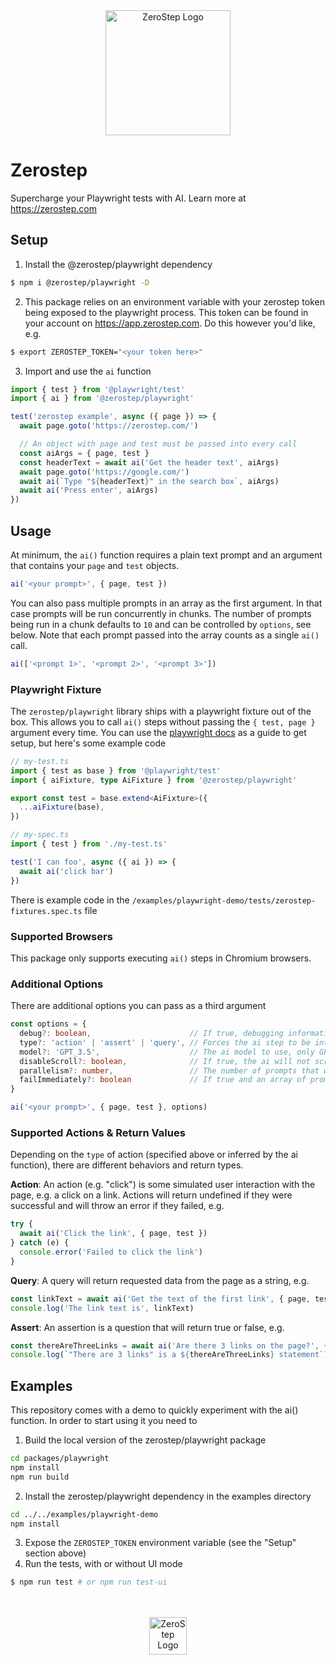 <div align="center">
  <picture>
    <source
      srcset="https://github.com/zerostep-ai/zerostep/assets/1895887/4bb7ea13-100d-4fdd-84a6-657751bd2197"
      media="(prefers-color-scheme: dark)"
      height="200" width="200"
    />
    <img
      src="https://github.com/zerostep-ai/zerostep/assets/1895887/7de0b6bd-eed9-4977-b25e-495ecaf197c7"
      alt="ZeroStep Logo"
      height="200" width="200"
    />
  </picture>
</div>

# Zerostep

Supercharge your Playwright tests with AI. Learn more at https://zerostep.com

## Setup

1. Install the @zerostep/playwright dependency
```sh
$ npm i @zerostep/playwright -D
```

2. This package relies on an environment variable with your zerostep token being exposed to
   the playwright process. This token can be found in your account on
   https://app.zerostep.com. Do this however you'd like, e.g.
```sh
$ export ZEROSTEP_TOKEN="<your token here>"
```

3. Import and use the `ai` function
```ts
import { test } from '@playwright/test'
import { ai } from '@zerostep/playwright'

test('zerostep example', async ({ page }) => {
  await page.goto('https://zerostep.com/')

  // An object with page and test must be passed into every call
  const aiArgs = { page, test }
  const headerText = await ai('Get the header text', aiArgs)
  await page.goto('https://google.com/')
  await ai(`Type "${headerText}" in the search box`, aiArgs)
  await ai('Press enter', aiArgs)
})
```

## Usage

At minimum, the `ai()` function requires a plain text prompt and an argument that contains your
`page` and `test` objects.

```ts
ai('<your prompt>', { page, test })
```

You can also pass multiple prompts in an array as the first argument. In that
case prompts will be run concurrently in chunks. The number of prompts being run
in a chunk defaults to `10` and can be controlled by `options`, see below. Note
that each prompt passed into the array counts as a single `ai()` call.

```ts
ai(['<prompt 1>', '<prompt 2>', '<prompt 3>'])
```

### Playwright Fixture

The `zerostep/playwright` library ships with a playwright fixture out of the box. This allows
you to call `ai()` steps without passing the `{ test, page }` argument every time. You can
use the [playwright docs](https://playwright.dev/docs/test-fixtures#creating-a-fixture) as a guide
to get setup, but here's some example code

```ts
// my-test.ts
import { test as base } from '@playwright/test'
import { aiFixture, type AiFixture } from '@zerostep/playwright'

export const test = base.extend<AiFixture>({
  ...aiFixture(base),
})
```

```ts
// my-spec.ts
import { test } from './my-test.ts'

test('I can foo', async ({ ai }) => {
  await ai('click bar')
})
```

There is example code in the `/examples/playwright-demo/tests/zerostep-fixtures.spec.ts` file


### Supported Browsers

This package only supports executing `ai()` steps in Chromium browsers.

### Additional Options

There are additional options you can pass as a third argument

```ts
const options = {
  debug?: boolean,                      // If true, debugging information is returned from the ai() call.
  type?: 'action' | 'assert' | 'query', // Forces the ai step to be interpreted as the specified type.
  model?: 'GPT_3.5',                    // The ai model to use, only GPT_3.5 is supported
  disableScroll?: boolean,              // If true, the ai will not scroll out of view elements into view.
  parallelism?: number,                 // The number of prompts that will be run in a chunk, applies when passing an array of prompts to ai(). Defaults to 10.
  failImmediately?: boolean             // If true and an array of prompts was provided, the function will throw immediately if any prompt throws. Defaults to false.
}

ai('<your prompt>', { page, test }, options)
```

### Supported Actions & Return Values

Depending on the `type` of action (specified above or inferred by the ai function), there
are different behaviors and return types.

**Action**: An action (e.g. "click") is some simulated user interaction with the page, e.g.
a click on a link. Actions will return undefined if they were successful and will throw an
error if they failed, e.g.

```ts
try {
  await ai('Click the link', { page, test })
} catch (e) {
  console.error('Failed to click the link')
}
```

**Query**: A query will return requested data from the page as a string, e.g.

```ts
const linkText = await ai('Get the text of the first link', { page, test })
console.log('The link text is', linkText)
```

**Assert**: An assertion is a question that will return true or false, e.g.
```ts
const thereAreThreeLinks = await ai('Are there 3 links on the page?', { page, test })
console.log(`"There are 3 links" is a ${thereAreThreeLinks} statement`)
```

## Examples

This repository comes with a demo to quickly experiment with the ai() function. In order to
start using it you need to

1. Build the local version of the zerostep/playwright package
```sh
cd packages/playwright
npm install
npm run build
```
2. Install the zerostep/playwright dependency in the examples directory
```sh
cd ../../examples/playwright-demo
npm install
```
3. Expose the `ZEROSTEP_TOKEN` environment variable (see the "Setup" section above)
4. Run the tests, with or without UI mode
```sh
$ npm run test # or npm run test-ui
```

<br>
<br>
<div align="center">
  <picture>
    <source
      srcset="https://github.com/zerostep-ai/zerostep/assets/1895887/74ad3b31-ac30-4376-be58-236cf1f7c033"
      media="(prefers-color-scheme: dark)"
      height="60" width="60"
    />
    <img
      src="https://github.com/zerostep-ai/zerostep/assets/1895887/9a9a848a-302c-4a6e-8f4a-dd7e7633757d"
      alt="ZeroStep Logo"
      height="60" width="60"
    />
  </picture>
</div>